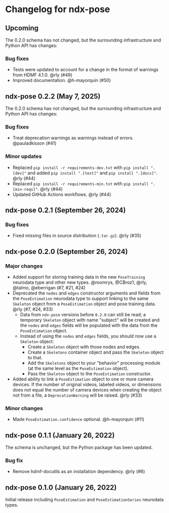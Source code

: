 # Changelog for ndx-pose

## Upcoming

The 0.2.0 schema has not changed, but the surrounding infrastructure and Python API has changes:

### Bug fixes
- Tests were updated to account for a change in the format of warnings from HDMF 4.1.0. @rly (#49)
- Improved documentation. @h-mayorquin (#50)


## ndx-pose 0.2.2 (May 7, 2025)

The 0.2.0 schema has not changed, but the surrounding infrastructure and Python API has changes:

### Bug fixes
- Treat deprecation warnings as warnings instead of errors. @pauladkisson (#41)

### Minor updates
- Replaced `pip install -r requirements-dev.txt` with `pip install ".[dev]"` and added `pip install ".[test]"` and `pip install ".[docs]"`. @rly (#44)
- Replaced `pip install -r requirements-min.txt` with `pip install ".[min-reqs]"`. @rly (#44)
- Updated GitHub Actions workflows. @rly (#44)
 
## ndx-pose 0.2.1 (September 26, 2024)

### Bug fixes
- Fixed missing files in source distribution (`.tar.gz`). @rly (#35)

## ndx-pose 0.2.0 (September 26, 2024)

### Major changes
- Added support for storing training data in the new `PoseTraining` neurodata type and other new types.
  @roomrys, @CBroz1, @rly, @talmo, @eberrigan (#7, #21, #24)
- Deprecated the `nodes` and `edges` constructor arguments and fields from the `PoseEstimation` neurodata type to
  support linking to the same `Skeleton` object from a `PoseEstimation` object and pose training data.
  @rly (#7, #24, #33)
  - Data from `ndx-pose` versions before `0.2.0` can still be read; a temporary `Skeleton` object with name 
    "subject" will be created and the `nodes` and `edges` fields will be populated with the data from 
    the `PoseEstimation` object.
  - Instead of using the `nodes` and `edges` fields, you should now use a `Skeleton` object:
    - Create a `Skeleton` object with those nodes and edges.
    - Create a `Skeletons` container object and pass the `Skeleton` object to that.
    - Add the `Skeletons` object to your "behavior" processing module (at the same level as the `PoseEstimation` object).
    - Pass the `Skeleton` object to the `PoseEstimation` constructor.
- Added ability to link a `PoseEstimation` object to one or more camera devices. If the number of original videos,
  labeled videos, or dimensions does not equal the number of camera devices when creating the object not from a file,
  a `DeprecationWarning` will be raised. @rly (#33)

### Minor changes
- Made `PoseEstimation.confidence` optional. @h-mayorquin (#11)

## ndx-pose 0.1.1 (January 26, 2022)

The schema is unchanged, but the Python package has been updated.

### Bug fix
- Remove hdmf-docutils as an installation dependency. @rly (#6)

## ndx-pose 0.1.0 (January 26, 2022)

Initial release including `PoseEstimation` and `PoseEstimationSeries` neurodata types.
